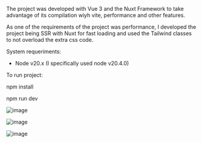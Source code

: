 The project was developed with Vue 3 and the Nuxt Framework to take advantage of its compilation wiyh vite, performance and other features.

As one of the requirements of the project was performance, I developed the project being SSR with Nuxt for fast loading and used the Tailwind classes to not overload the extra css code.

System requeriments:

- Node v20.x (I specifically used node v20.4.0)

To run project:

npm install

npm run dev


![image](https://github.com/ernestoadz/eadz-modyo-test/assets/19361713/7a528e43-de4f-44a0-9d2e-b1384e402a87)

![image](https://github.com/ernestoadz/eadz-modyo-test/assets/19361713/0f73184e-854e-449c-8506-eb83b6a021e5)

![image](https://github.com/ernestoadz/eadz-modyo-test/assets/19361713/6624a4cc-cb97-47f6-9d29-b937c276b249)





